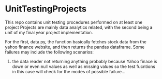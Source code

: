 # UnitTestingProjects
This repo contains unit testing procedures performed on at least one project
Projects are mainly data analytics related, with the second being a unit of my final year project implementation.
 
 For the first, data.py, the function basically fetches stock data from the yahoo finance website, and then returns the pandas dataframe.
 Some failures may include the following scenarios:
 1. the data reader not returning anything probably because Yahoo finace is down or even null values as well as missing values so the test fucntions in this case will check for the modes of possible failure...